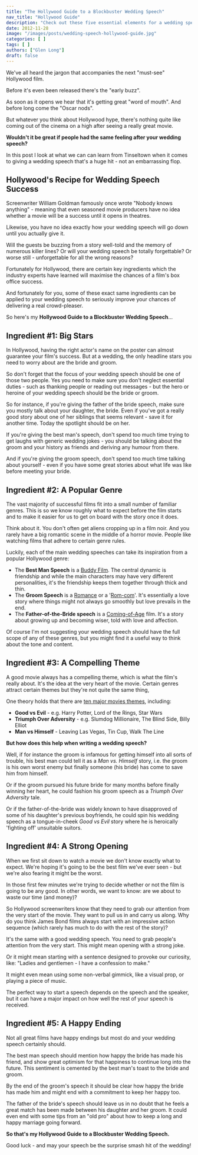 ```yaml
---
title: "The Hollywood Guide to a Blockbuster Wedding Speech"
nav_title: "Hollywood Guide"
description: "Check out these five essential elements for a wedding speech that's a huge smash - not an embarrassing flop."
date: 2012-11-28
image: "/images/posts/wedding-speech-hollywood-guide.jpg"
categories: [ ]
tags: [ ]
authors: ["Glen Long"]
draft: false
---
```

We've all heard the jargon that accompanies the next "must-see" Hollywood film.

Before it's even been released there's the "early buzz".

As soon as it opens we hear that it's getting great "word of mouth". And before long come the "Oscar nods".

But whatever you think about Hollywood hype, there's nothing quite like coming out of the cinema on a high after seeing a really great movie.

**Wouldn't it be great if people had the same feeling after your wedding speech?**

In this post I look at what we can can learn from Tinseltown when it comes to giving a wedding speech that's a huge hit - not an embarrassing flop.

## Hollywood's Recipe for Wedding Speech Success

Screenwriter William Goldman famously once wrote "Nobody knows anything" - meaning that even seasoned movie producers have no idea whether a movie will be a success until it opens in theatres.

Likewise, you have no idea exactly how your wedding speech will go down until you actually give it.

Will the guests be buzzing from a story well-told and the memory of numerous killer lines? Or will your wedding speech be totally forgettable? Or worse still - unforgettable for all the wrong reasons?

Fortunately for Hollywood, there are certain key ingredients which the industry experts have learned will maximise the chances of a film's box office success.

And fortunately for you, some of these exact same ingredients can be applied to your wedding speech to seriously improve your chances of delivering a real crowd-pleaser.

So here's my **Hollywood Guide to a Blockbuster Wedding Speech**...

## Ingredient #1: Big Stars

In Hollywood, having the right actor's name on the poster can almost guarantee your film's success. But at a wedding, the only headline stars you need to worry about are the bride and groom.

So don't forget that the focus of your wedding speech should be one of those two people. Yes you need to make sure you don't neglect essential duties - such as thanking people or reading out messages - but the hero or heroine of your wedding speech should be the bride or groom.

So for instance, if you're giving the father of the bride speech, make sure you mostly talk about your daughter, the bride. Even if you've got a really good story about one of her siblings that seems relevant - save it for another time. Today the spotlight should be on her.

If you're giving the best man's speech, don't spend too much time trying to get laughs with generic wedding jokes - you should be talking about the groom and your history as friends and deriving any humour from there.

And if you're giving the groom speech, don't spend too much time talking about yourself - even if you have some great stories about what life was like before meeting your bride.

## Ingredient #2: A Popular Genre

The vast majority of successful films fit into a small number of familiar genres. This is so we know roughly what to expect before the film starts and to make it easier for us to get on board with the story once it does.

Think about it. You don't often get aliens cropping up in a film noir. And you rarely have a big romantic scene in the middle of a horror movie. People like watching films that adhere to certain genre rules.

Luckily, each of the main wedding speeches can take its inspiration from a popular Hollywood genre:

- The **Best Man Speech** is a [Buddy Film](http://en.wikipedia.org/wiki/Buddy_film). The central dynamic is friendship and while the main characters may have very different personalities, it's the friendship keeps them together through thick and thin.
- The **Groom Speech** is a [Romance](http://en.wikipedia.org/wiki/Romance_film) or a '[Rom-com](http://en.wikipedia.org/wiki/Romantic_comedy_film)'. It's essentially a love story where things might not always go smoothly but love prevails in the end.
- The **Father-of-the-Bride speech** is a [Coming-of-Age](http://en.wikipedia.org/wiki/Category:Coming-of-age_films) film. It's a story about growing up and becoming wiser, told with love and affection.

Of course I'm not suggesting your wedding speech should have the full scope of any of these genres, but you might find it a useful way to think about the tone and content.

## Ingredient #3: A Compelling Theme

A good movie always has a compelling theme, which is what the film's really about. It's the idea at the very heart of the movie. Certain genres attract certain themes but they're not quite the same thing,

One theory holds that there are [ten major movies themes](http://thescriptlab.com/screenwriting/story/development/1005-top-10-central-themes-in-film?q=%2Fscreenwriting%2Fstory%2Fdevelopment%2F1005-top-10-central-themes-in-film&showall=1), including:

- **Good vs Evil** - e.g. Harry Potter, Lord of the Rings, Star Wars
- **Triumph Over Adversity** - e.g. Slumdog Millionaire, The Blind Side, Billy Elliot
- **Man vs Himself** - Leaving Las Vegas, Tin Cup, Walk The Line

**But how does this help when writing a wedding speech?**

Well, if for instance the groom is infamous for getting himself into all sorts of trouble, his best man could tell it as a *Man vs. Himself* story, i.e. the groom is his own worst enemy but finally someone (his bride) has come to save him from himself.

Or if the groom pursued his future bride for many months before finally winning her heart, he could fashion his groom speech as a *Triumph Over Adversity* tale.

Or if the father-of-the-bride was widely known to have disapproved of some of his daughter's previous boyfriends, he could spin his wedding speech as a tongue-in-cheek *Good vs Evil* story where he is heroically 'fighting off' unsuitable suitors.

## Ingredient #4: A Strong Opening

When we first sit down to watch a movie we don't know exactly what to expect. We're hoping it's going to be the best film we've ever seen - but we're also fearing it might be the worst.

In those first few minutes we're trying to decide whether or not the film is going to be any good. In other words, we want to know: are we about to waste our time (and money)?

So Hollywood screenwriters know that they need to grab our attention from the very start of the movie. They want to pull us in and carry us along. Why do you think James Bond films always start with an impressive action sequence (which rarely has much to do with the rest of the story)?

It's the same with a good wedding speech. You need to grab people's attention from the very start. This might mean opening with a strong joke.

Or it might mean starting with a sentence designed to provoke our curiosity, like: "Ladies and gentlemen - I have a confession to make."

It might even mean using some non-verbal gimmick, like a visual prop, or playing a piece of music.

The perfect way to start a speech depends on the speech and the speaker, but it can have a major impact on how well the rest of your speech is received.

## Ingredient #5: A Happy Ending

Not all great films have happy endings but most do and your wedding speech certainly should.

The best man speech should mention how happy the bride has made his friend, and show great optimism for that happiness to continue long into the future. This sentiment is cemented by the best man's toast to the bride and groom.

By the end of the groom's speech it should be clear how happy the bride has made him and might end with a commitment to keep her happy too.

The father of the bride's speech should leave us in no doubt that he feels a great match has been made between his daughter and her groom. It could even end with some tips from an "old pro" about how to keep a long and happy marriage going forward.

**So that's my Hollywood Guide to a Blockbuster Wedding Speech.**

Good luck - and may your speech be the surprise smash hit of the wedding!